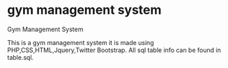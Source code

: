 gym management system
===================

Gym Management System

This is a gym management system it is made using PHP,CSS,HTML,Jquery,Twitter Bootstrap.
All sql table info can be found in table.sql.

